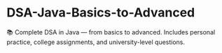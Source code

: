 # DSA-Java-Basics-to-Advanced
📚 Complete DSA in Java — from basics to advanced. Includes personal practice, college assignments, and university-level questions.
